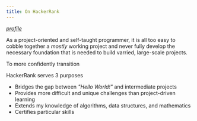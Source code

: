```yaml
---
title: On HackerRank
---
```


<a href="{{ site.data.accounts.hackerrank.profile_link }}" target="_blank">*profile*</a>


As a project-oriented and self-taught programmer, it is all too easy to cobble together a *mostly* working project and never fully develop the necessary foundation that is needed to build varried, large-scale projects. 

To more confidently transition

HackerRank serves 3 purposes

* Bridges the gap between *"Hello World!"* and intermediate projects
* Provides more difficult and unique challenges than project-driven learning
* Extends my knowledge of algorithms, data structures, and mathematics
* Certifies particular skills


